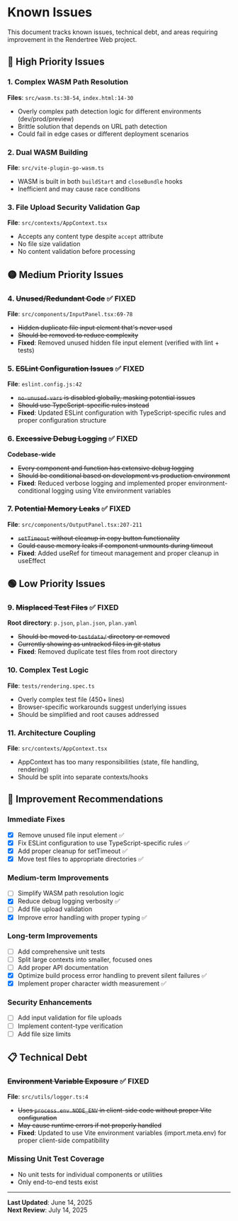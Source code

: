 # Known Issues

This document tracks known issues, technical debt, and areas requiring improvement in the Rendertree Web project.

## 🔴 High Priority Issues

### 1. Complex WASM Path Resolution
**Files**: `src/wasm.ts:38-54`, `index.html:14-30`
- Overly complex path detection logic for different environments (dev/prod/preview)
- Brittle solution that depends on URL path detection
- Could fail in edge cases or different deployment scenarios

### 2. Dual WASM Building
**File**: `src/vite-plugin-go-wasm.ts`
- WASM is built in both `buildStart` and `closeBundle` hooks
- Inefficient and may cause race conditions

### 3. File Upload Security Validation Gap
**File**: `src/contexts/AppContext.tsx`
- Accepts any content type despite `accept` attribute
- No file size validation
- No content validation before processing

## 🟡 Medium Priority Issues

### 4. ~~Unused/Redundant Code~~ ✅ **FIXED**
**File**: `src/components/InputPanel.tsx:69-78`
- ~~Hidden duplicate file input element that's never used~~
- ~~Should be removed to reduce complexity~~
- **Fixed**: Removed unused hidden file input element (verified with lint + tests)

### 5. ~~ESLint Configuration Issues~~ ✅ **FIXED**
**File**: `eslint.config.js:42`
- ~~`no-unused-vars` is disabled globally, masking potential issues~~
- ~~Should use TypeScript-specific rules instead~~
- **Fixed**: Updated ESLint configuration with TypeScript-specific rules and proper configuration structure

### 6. ~~Excessive Debug Logging~~ ✅ **FIXED**
**Codebase-wide**
- ~~Every component and function has extensive debug logging~~
- ~~Should be conditional based on development vs production environment~~
- **Fixed**: Reduced verbose logging and implemented proper environment-conditional logging using Vite environment variables

### 7. ~~Potential Memory Leaks~~ ✅ **FIXED**
**File**: `src/components/OutputPanel.tsx:207-211`
- ~~`setTimeout` without cleanup in copy button functionality~~
- ~~Could cause memory leaks if component unmounts during timeout~~
- **Fixed**: Added useRef for timeout management and proper cleanup in useEffect

## 🟢 Low Priority Issues

### 9. ~~Misplaced Test Files~~ ✅ **FIXED**
**Root directory**: `p.json`, `plan.json`, `plan.yaml`
- ~~Should be moved to `testdata/` directory or removed~~
- ~~Currently showing as untracked files in git status~~
- **Fixed**: Removed duplicate test files from root directory

### 10. Complex Test Logic
**File**: `tests/rendering.spec.ts`
- Overly complex test file (450+ lines)
- Browser-specific workarounds suggest underlying issues
- Should be simplified and root causes addressed

### 11. Architecture Coupling
**File**: `src/contexts/AppContext.tsx`
- AppContext has too many responsibilities (state, file handling, rendering)
- Should be split into separate contexts/hooks

## 🔧 Improvement Recommendations

### Immediate Fixes
- [x] Remove unused file input element ✅
- [x] Fix ESLint configuration to use TypeScript-specific rules ✅
- [x] Add proper cleanup for setTimeout ✅
- [x] Move test files to appropriate directories ✅

### Medium-term Improvements
- [ ] Simplify WASM path resolution logic
- [x] Reduce debug logging verbosity ✅
- [ ] Add file upload validation
- [x] Improve error handling with proper typing ✅

### Long-term Improvements
- [ ] Add comprehensive unit tests
- [ ] Split large contexts into smaller, focused ones
- [ ] Add proper API documentation
- [x] Optimize build process error handling to prevent silent failures ✅
- [x] Implement proper character width measurement ✅

### Security Enhancements
- [ ] Add input validation for file uploads
- [ ] Implement content-type verification
- [ ] Add file size limits

## 📋 Technical Debt

### ~~Environment Variable Exposure~~ ✅ **FIXED**
**File**: `src/utils/logger.ts:4`
- ~~Uses `process.env.NODE_ENV` in client-side code without proper Vite configuration~~
- ~~May cause runtime errors if not properly handled~~
- **Fixed**: Updated to use Vite environment variables (import.meta.env) for proper client-side compatibility

### Missing Unit Test Coverage
- No unit tests for individual components or utilities
- Only end-to-end tests exist

---

**Last Updated**: June 14, 2025  
**Next Review**: July 14, 2025